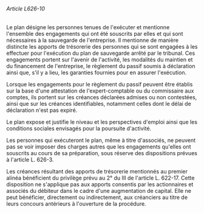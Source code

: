 ###### Article L626-10

Le plan désigne les personnes tenues de l'exécuter et mentionne l'ensemble des engagements qui ont été souscrits par elles et qui sont nécessaires à la sauvegarde de l'entreprise. Il mentionne de manière distincte les apports de trésorerie des personnes qui se sont engagées à les effectuer pour l'exécution du plan de sauvegarde arrêté par le tribunal. Ces engagements portent sur l'avenir de l'activité, les modalités du maintien et du financement de l'entreprise, le règlement du passif soumis à déclaration ainsi que, s'il y a lieu, les garanties fournies pour en assurer l'exécution.

Lorsque les engagements pour le règlement du passif peuvent être établis sur la base d'une attestation de l'expert-comptable ou du commissaire aux comptes, ils portent sur les créances déclarées admises ou non contestées, ainsi que sur les créances identifiables, notamment celles dont le délai de déclaration n'est pas expiré.

Le plan expose et justifie le niveau et les perspectives d'emploi ainsi que les conditions sociales envisagés pour la poursuite d'activité.

Les personnes qui exécuteront le plan, même à titre d'associés, ne peuvent pas se voir imposer des charges autres que les engagements qu'elles ont souscrits au cours de sa préparation, sous réserve des dispositions prévues à l'article L. 626-3.

Les créances résultant des apports de trésorerie mentionnés au premier alinéa bénéficient du privilège prévu au 2° du III de l'article L. 622-17. Cette disposition ne s'applique pas aux apports consentis par les actionnaires et associés du débiteur dans le cadre d'une augmentation de capital. Elle ne peut bénéficier, directement ou indirectement, aux créanciers au titre de leurs concours antérieurs à l'ouverture de la procédure.

